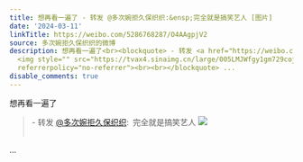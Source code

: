 ```yaml
---
title: 想再看一遍了 - 转发 @多次婉拒久保织织:&ensp;完全就是搞笑艺人 [图片]
date: '2024-03-11'
linkTitle: https://weibo.com/5286768287/O4AAgpjV2
source: 多次婉拒久保织织的微博
description: 想再看一遍了<br><blockquote> - 转发 <a href="https://weibo.com/5286768287" target="_blank">@多次婉拒久保织织</a>: 完全就是搞笑艺人
  <img style="" src="https://tvax4.sinaimg.cn/large/005LMJWfgy1gm729cojizg30go09db2c.gif"
  referrerpolicy="no-referrer"><br><br></blockquote> ...
disable_comments: true
---
```

想再看一遍了<br><blockquote> - 转发 <a href="https://weibo.com/5286768287" target="_blank">@多次婉拒久保织织</a>: 完全就是搞笑艺人 <img style="" src="https://tvax4.sinaimg.cn/large/005LMJWfgy1gm729cojizg30go09db2c.gif" referrerpolicy="no-referrer"><br><br></blockquote> ...